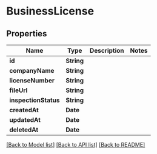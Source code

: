 # BusinessLicense

## Properties
Name | Type | Description | Notes
------------ | ------------- | ------------- | -------------
**id** | **String** |  | 
**companyName** | **String** |  | 
**licenseNumber** | **String** |  | 
**fileUrl** | **String** |  | 
**inspectionStatus** | **String** |  | 
**createdAt** | **Date** |  | 
**updatedAt** | **Date** |  | 
**deletedAt** | **Date** |  | 

[[Back to Model list]](../README.md#documentation-for-models) [[Back to API list]](../README.md#documentation-for-api-endpoints) [[Back to README]](../README.md)


